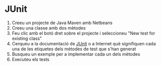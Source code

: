 # JUnit

1. Creeu un projecte de Java Maven amb Netbeans
2. Creeu una classe amb dos mètodes
3. Feu clic amb el botó dret sobre el projecte i seleccioneu "New test for existing class"
4. Cerqueu a la documentació de [JUnit](https://junit.org/junit5/docs/current/user-guide/#writing-tests-annotations) o a Internet què signifiquen cada una de les etiquetes dels mètodes de test que s'han generat
5. Busqueu un exemple per a implementar cada un dels mètodes
6. Executeu els tests
